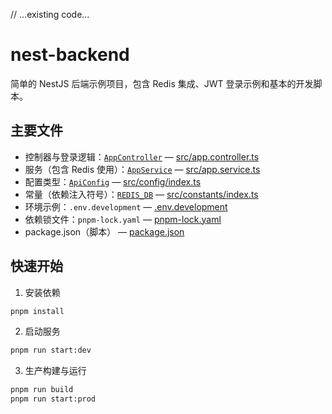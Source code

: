 // ...existing code...

# nest-backend

简单的 NestJS 后端示例项目，包含 Redis 集成、JWT 登录示例和基本的开发脚本。

## 主要文件

- 控制器与登录逻辑：[`AppController`](src/app.controller.ts) — [src/app.controller.ts](src/app.controller.ts)
- 服务（包含 Redis 使用）：[`AppService`](src/app.service.ts) — [src/app.service.ts](src/app.service.ts)
- 配置类型：[`ApiConfig`](src/config/index.ts) — [src/config/index.ts](src/config/index.ts)
- 常量（依赖注入符号）：[`REDIS_DB`](src/constants/index.ts) — [src/constants/index.ts](src/constants/index.ts)
- 环境示例：`.env.development` — [.env.development](.env.development)
- 依赖锁文件：`pnpm-lock.yaml` — [pnpm-lock.yaml](pnpm-lock.yaml)
- package.json（脚本） — [package.json](package.json)

## 快速开始

1. 安装依赖

```bash
pnpm install
```

2. 启动服务

```bash
pnpm run start:dev
```

3. 生产构建与运行

```bash
pnpm run build
pnpm run start:prod
```
